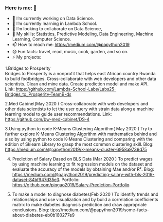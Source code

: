 ### Here is me: 👋

- 🔭 I’m currently working on Data Science. 
- 🌱 I’m currently learning in Lambda School.
- 👯 I’m looking to collaborate on Data Science,
- 🤔 My skills: Statistics, Predictive Modeling, Data Engineering, Machine Learning, Computer Science.   
- 📫 How to reach me:  https://medium.com/@papython2019
- 😄 Fun facts: travel, read,  music, cook, garden, and so on.      
- ⚡ My projects: 

1.Bridges to Prosperity  
Bridges to Prosperity is a nonprofit that helps east African country Rwanda to build footbridges.
Cross-collaborate  with web developers and other data scientists. Clean and mine data.  Create prediction model and make API.  Link: https://github.com/Lambda-School-Labs/Labs25-Bridges_to_Prosperity-TeamB-ds

2.Med Cabinet(May 2020 )
Cross-collaborate  with web developers and other data scientists to let the  user query  with strain data along a machine learning model to guide user recommendations. Link: https://github.com/bw-med-cabinet/DS-4

3.Using python to code K-Means Clustering Algorithm( May 2020 )
Try to further explore K-Means Clustering Algorithm with mathematics behind and also by using python to code K-Means Clustering and comparing with the edition of Sklearn Library to grasp the most common clustering skill. Blog: https://medium.com/@papython2019/k-means-cluster-6958a9739d75

4. Prediction of Salary Dased on BLS Data (Mar 2020 )
To predict wages by using machine learning to fit regression models on the dataset and evaluate the accuracy of the models by obtaining Mae and/or R².  Blog: https://medium.com/@papython2019/predicting-salary-with-bls-2019-dataset-84bf947d35e3. Portfolio: https://github.com/pingao2019/Salary-Prediction-Portfolio

5. To make a model to diagnose diabetes(Feb 2020 )
To identify trends and relationships and  use visualization and by build a correlation coefficients matrix to make diabetes diagnosis prediction and draw appropriate conclusions. Blog: ttps://medium.com/@papython2019/some-facts-about-diabetes-eb0b160277e9
